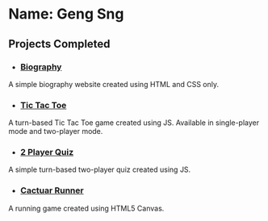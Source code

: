 # Name: Geng Sng

## Projects Completed

* ### [Biography](http://snggeng.github.io/biography)
A simple biography website created using HTML and CSS only.

* ### [Tic Tac Toe](http://snggeng.github.io/tic-tac-toe)
A turn-based Tic Tac Toe game created using JS. Available in single-player mode
and two-player mode.

* ### [2 Player Quiz](http://snggeng.github.io/2-player-quiz)
A simple turn-based two-player quiz created using JS.

* ### [Cactuar Runner](http://snggeng.github.io/cactuar-runner)
A running game created using HTML5 Canvas.
